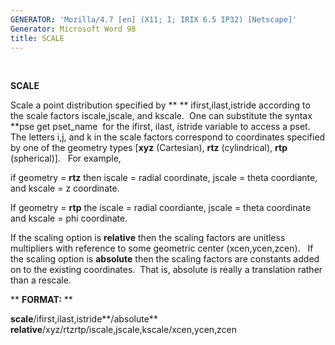 ```yaml
---
GENERATOR: 'Mozilla/4.7 [en] (X11; I; IRIX 6.5 IP32) [Netscape]'
Generator: Microsoft Word 98
title: SCALE
---
```


 

 **SCALE**

Scale a point distribution specified by ** ** ifirst,ilast,istride
according to the scale factors iscale,jscale, and kscale.  One can
substitute the syntax **pse get pset\_name  for the ifirst, ilast,
istride variable to access a pset.  The letters i,j, and k in the scale
factors correspond to coordinates specified by one of the geometry types
[**xyz** (Cartesian), **rtz** (cylindrical), **rtp** (spherical)].  
For example,

if geometry = **rtz** then iscale = radial coordinate, jscale = theta
coordiante, and kscale = z coordinate.

If geometry = **rtp** the iscale = radial coordiante, jscale = theta
coordinate and kscale = phi coordinate.

If the scaling option is **relative** then the scaling factors are
unitless multipliers with reference to some geometric center
(xcen,ycen,zcen).   If the scaling option is **absolute** then the
scaling factors are constants added on to the existing coordinates. 
That is, absolute is really a translation rather than a rescale.

** **FORMAT:** **

**scale**/ifirst,ilast,istride**/absolute** **relative**/xyz/rtzrtp/iscale,jscale,kscale/xcen,ycen,zcen
